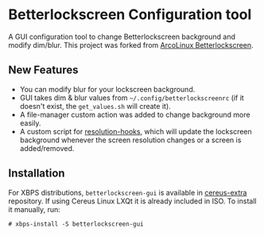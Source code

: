 # Betterlockscreen Configuration tool
A GUI configuration tool to change Betterlockscreen background and modify dim/blur. 
This project was forked from <a href="https://github.com/arcolinux/arcolinux-betterlockscreen">ArcoLinux Betterlockscreen</a>.

## New Features
- You can modify blur for your lockscreen background.
- GUI takes dim & blur values from <code>~/.config/betterlockscreenrc</code> (if it doesn't exist, the <code>get_values.sh</code> will create it).
- A file-manager custom action was added to change background more easily.
- A custom script for <a href="https://github.com/CereusLinuxProject/resolution-hooks">resolution-hooks</a>, which will update the lockscreen background whenever the screen resolution changes or a screen is added/removed.

## Installation
For XBPS distributions, <code>betterlockscreen-gui</code> is available in <a href="https://sourceforge.net/projects/cereus-linux/files/repos/cereus-extra/">cereus-extra</a> repository. If using Cereus Linux LXQt it is already included in ISO. To install it manually, run:

    # xbps-install -S betterlockscreen-gui
